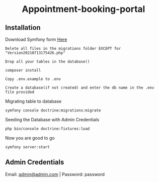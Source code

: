 <h1 align="center"> Appointment-booking-portal </h1>

## Installation

Download Symfony form <a href="https://symfony.com/download">Here</a>

```
Delete all files in the migrations folder EXCEPT for "Version20210713175426.php"
```

```
Drop all your tables in the database()
```

```
composer install
```

```
Copy .env.example to .env
```
```
Create a database(if not created) and enter the db name in the .env file provided
```

Migrating table to database

```
symfony console doctrine:migrations:migrate
```

Seeding the Database with Admin Credentials

```
php bin/console doctrine:fixtures:load
```
Now you are good to go

```
symfony server:start
```

## Admin Credentials

Email: admin@admin.com | Password: password

